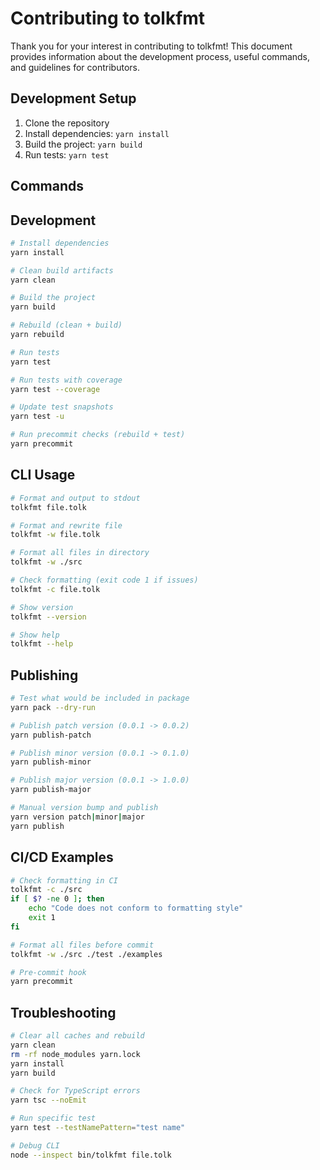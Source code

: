 # Contributing to tolkfmt

Thank you for your interest in contributing to tolkfmt! This document provides information about the development process, useful commands, and guidelines for contributors.

## Development Setup

1. Clone the repository
2. Install dependencies: `yarn install`
3. Build the project: `yarn build`
4. Run tests: `yarn test`

## Commands

## Development

```bash
# Install dependencies
yarn install

# Clean build artifacts
yarn clean

# Build the project
yarn build

# Rebuild (clean + build)
yarn rebuild

# Run tests
yarn test

# Run tests with coverage
yarn test --coverage

# Update test snapshots
yarn test -u

# Run precommit checks (rebuild + test)
yarn precommit
```

## CLI Usage

```bash
# Format and output to stdout
tolkfmt file.tolk

# Format and rewrite file
tolkfmt -w file.tolk

# Format all files in directory
tolkfmt -w ./src

# Check formatting (exit code 1 if issues)
tolkfmt -c file.tolk

# Show version
tolkfmt --version

# Show help
tolkfmt --help
```

## Publishing

```bash
# Test what would be included in package
yarn pack --dry-run

# Publish patch version (0.0.1 -> 0.0.2)
yarn publish-patch

# Publish minor version (0.0.1 -> 0.1.0)
yarn publish-minor

# Publish major version (0.0.1 -> 1.0.0)
yarn publish-major

# Manual version bump and publish
yarn version patch|minor|major
yarn publish
```

## CI/CD Examples

```bash
# Check formatting in CI
tolkfmt -c ./src
if [ $? -ne 0 ]; then
    echo "Code does not conform to formatting style"
    exit 1
fi

# Format all files before commit
tolkfmt -w ./src ./test ./examples

# Pre-commit hook
yarn precommit
```

## Troubleshooting

```bash
# Clear all caches and rebuild
yarn clean
rm -rf node_modules yarn.lock
yarn install
yarn build

# Check for TypeScript errors
yarn tsc --noEmit

# Run specific test
yarn test --testNamePattern="test name"

# Debug CLI
node --inspect bin/tolkfmt file.tolk
``` 
